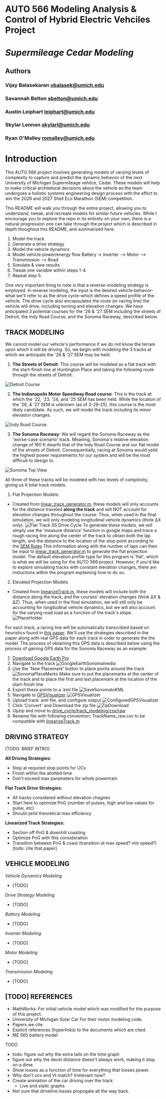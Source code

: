 # AUTO 566 Modeling Analysis & Control of Hybrid Electric Vehciles Project
# $Supermileage$  $Cedar$  $Modeling$
## Authors 
### Vijay Balasekaran   vbalasek@umich.edu
### Savannah Belton     sbelton@umich.edu
### Austin Leiphart     leiphart@umich.edu
### Skylar Lennon       skylarl@umich.edu
### Ryan O'Malley       romalley@umich.edu


# Introduction
This AUTO 566 project involves generating models of varying levels of complexity to capture and predict the dynamic behavior of the next University of Michigan Supermileage vehilce, Cedar. These models will help to make critical architetural decisions about the vehicle as the team undergoes a holistic systems engineering design process with the effort to win the 2026 and 2027 Shell Eco Marathon (SEM) competition. 

This README will walk you through the entire project, allowing you to understand, tweak, and recreate models for similar future vehicles. While I encourage you to explore the repo in its entirety on your own, there is a natural progression one can take through the project which is described in depth thoughout this README, and summarized here:

1. Model the track
2. Generate a drive strategy
3. Model the vehicle dynamics
4. Model vehicle power/energy flow
    Battery -> Inverter --> Motor --> Transmission --> Road
5. Simulate & view results
6. Tweak one variable within steps 1-4. 
7. Repeat step 5.

One very important thing to note is that a reverse-modeling strategy is employed. In reverse modeling, the input is the desired vehicle behavior-what we'll refer to as the drive cycle-which defines a speed profile of the vehicle. The drive cycle also encapsulates the route (or racing line) the vehicle will drive, including turning and elevation changes. We have anticipated 3 potential courses for the '26 & '27 SEM including the streets of Detroit, the Indy Road Course, and the Sonoma Raceway, described below.

## TRACK MODELING
We cannot model our vehicle's performance if we do not know the terrain upon which it will be driving. So, we begin with modeling the 3 tracks at which we anticipate the '26 & '27 SEM may be held. 

1. **The Streets of Detroit**: This course will be modeled as a flat track with the start-finish line at Huntington Place and taking the following route through the streets of Detroit:

![Detroit Course](media/Detroit_Track_Google_Maps.png)

2. **The Indianapolis Motor Speedway Road course**: This is the track at which the '22, '23, '24, and '25 SEM has been held. While the location of the '26, & '27 SEM is unknown (as of 3-29-25), this course is the most likely candidate. As such, we will model the track including its minor elevation changes.

![Indy Road Course](media/indy-road-course-layout.jpg)

3. **The Sonoma Raceway**: We will regard the Sonoma Raceway as the 'worse-case scenario' track. Meaning, Sonoma's relative elevation change of 160 ft dwarfs that of the Indy Road Course and our flat model of the streets of Detroit. Consequentially, racing at Sonoma would yeild the highest power requirements for our system and will be the most difficult to design to.

![Sonoma Top View](media/sonoma_top_view.png)

All three of these tracks will be modeled with two levels of complexity, giving us 6 total track models. 

1. Flat Projection Models:
- Created from [linear_track_generator.m](/drive_cycle/track_modeling/linear_track_generator.m), these models will only accounts for the distance traveled __along the track__ and will NOT account for elevation changes throughout the course. Thus, when used in the final simulation, we will only modeling longitudinal vehicle dynamics (think ΔX only).
![Flat Track SS Drive Cycle](media/flat_track_SS_DriveCycle.png)
To generate these models, we will simply use the 'measure distance' function in google maps and trace a rough racing line along the center of the track to obtain both the lap length, and the distance to the location of the stop point according to the [SEM Rules](https://www.shellecomarathon.com/about/global-rules/_jcr_content/root/main/section/simple_copy_copy_143/link_list/links/item0.stream/1725262844182/58f0026a158591aab5df4789d7440c79c129c37d/shell-eco-marathon-2025-official-rules-chapter-i.pdf)
This information along with the number of laps can then be input to [linear_track_generator.m](/drive_cycle/track_modeling/linear_track_generator.m) to generate the flat projection model. The default elevation profile type for this program is 'flat', which is what we will be using for the AUTO 566 project. However, if you'd like to explore simulating tracks with constant elevation changes, there are instuctions within the program explaining how to do so. 

2. Elevated Projection Models 
- Created from [linearizeTrack.m](drive_cycle/track_modeling/linearizeTrack.m), these models will include both the distance along the track, and the courses' elevation changes (think ΔX & ΔZ). Thus, when used in the final simulation, we will still only be accounting for longitudinal vehicle dynamics, but we will also account for the varying road load as a function of the track's slope.
![PlaceHolder](media/linearizedTrackPlaceHolder.png)

 For each track, a racing line will be automatically transcribed based on heuristics found in [this paper](TODO). We'll use the strategies described in the paper along with real GPS data for each track in order to generate the the model. The process of obtaining this GPS data is described below using the process of gaining GPS data for the Sonoma Raceway as an example:

1. [Download Google Earth Pro](https://www.google.com/earth/about/versions/#earth-pro)
2. Navigate to the track
![GoogleEarthSonomamedia](media/googleEarthSonoma.gif)
3. Use the 'New Placemark' button to place points around the track
![SonomaPlaceMarks](media/sonomaWPlaceMarks.png)
Make sure to put the placemarks at the center of the track and to place the first and last placemark at the location of the start-finish line
4. Export these points to a .kml file
![SaveSonomatoKML](media/saveSonomaToKML.png)
5. Navigate to [GPSVisualizer](https://www.gpsvisualizer.com/convert_input)
![GPSVisualizer](media/GPSVisualizer.png)
6. Upload track .kml file, and configure output
![ConfiguredGPSVisualizer](media/GPSVisualizer_Configured.png)
7. Click 'Convert' and Download the zip file
![ZipDownload](media/GPSVisualizerOutput.png)
8. Upzip and move to [drive_cycle/track_modeling/csv/raw](drive_cycle/track_modeling/csv/raw/)
9. Rename file with following convention: TrackName_raw.csv to be compatible with [linearizeTrack.m](drive_cycle/track_modeling/linearizeTrack.m)



## DRIVING STRATEGY
[TODO: BRIEF INTRO]

**All Driving Strategies:**
- Stop at required stop points for UCs
- Finish within the allotted time
- Don't exceed max parameters for whole powertrain

**Flat Track Drive Strategies:**
- All tracks considered without elevation chagnes
- Start here to optimize PnG (number of pulses, high and low values for pulse, etc)
- Should yeild theoretical max efficiency 

**Linearized Track Strategies:**
- Section off PnG & downhill coasting
- Optimize PnG with this consideration
- Transition between PnG & coast (transition at max speed? min speed?) [todo: cite that paper]

## VEHICLE MODELING
$Vehicle$ $Dynamics$ $Modeling$
- [TODO]

$Drive$ $Strategy$ $Modeling$
- [TODO]

$Battery$ $Modeling$
- [TODO]

$Inverter$ $Modeling$
- [TODO]

$Motor$ $Modeling$
- [TODO]

$Transmission$ $Modeling$
- [TODO]


## [TODO] REFERENCES
- MathWorks: For initial vehicle model which was modified for the purpose of this project. 
- University of Michigan Solar Car For their motor modeling code. 
- Papers we cite
- Explicit references (hyperlinks) to the documents which are cited.
- ME 565 battery model 

TODO
- todo: figure out why the extra tails on the time graph
- figure out why the decel distance doesn't always work, making it stop on a dime. 
- Show losses as a function of time for everything that looses power. 
- Why don't ocv and Vt match? Irrelevant now? 
- Create animation of the car driving over the track
    - Live and static graphs
- Not sure that driveline losses propogate all the way back. 